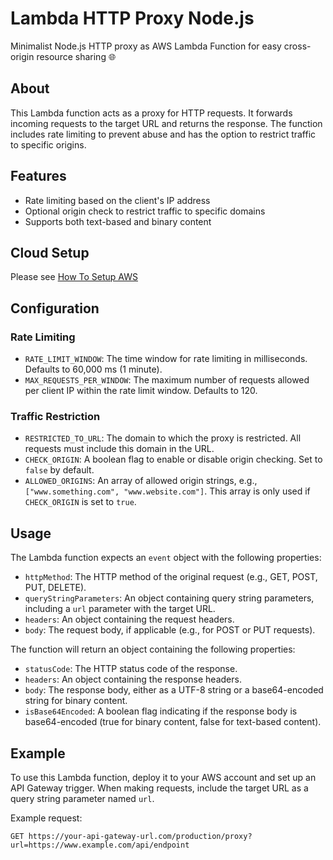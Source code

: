 # Lambda HTTP Proxy Node.js

Minimalist Node.js HTTP proxy as AWS Lambda Function for easy cross-origin resource sharing 🌐

## About

This Lambda function acts as a proxy for HTTP requests. It forwards incoming requests to the target URL and returns the response. The function includes rate limiting to prevent abuse and has the option to restrict traffic to specific origins.

## Features

- Rate limiting based on the client's IP address
- Optional origin check to restrict traffic to specific domains
- Supports both text-based and binary content

## Cloud Setup

Please see [How To Setup AWS](other_file.md)

## Configuration

### Rate Limiting

- `RATE_LIMIT_WINDOW`: The time window for rate limiting in milliseconds. Defaults to 60,000 ms (1 minute).
- `MAX_REQUESTS_PER_WINDOW`: The maximum number of requests allowed per client IP within the rate limit window. Defaults to 120.

### Traffic Restriction

- `RESTRICTED_TO_URL`: The domain to which the proxy is restricted. All requests must include this domain in the URL.
- `CHECK_ORIGIN`: A boolean flag to enable or disable origin checking. Set to `false` by default.
- `ALLOWED_ORIGINS`: An array of allowed origin strings, e.g., `["www.something.com", "www.website.com"]`. This array is only used if `CHECK_ORIGIN` is set to `true`.

## Usage

The Lambda function expects an `event` object with the following properties:

- `httpMethod`: The HTTP method of the original request (e.g., GET, POST, PUT, DELETE).
- `queryStringParameters`: An object containing query string parameters, including a `url` parameter with the target URL.
- `headers`: An object containing the request headers.
- `body`: The request body, if applicable (e.g., for POST or PUT requests).

The function will return an object containing the following properties:

- `statusCode`: The HTTP status code of the response.
- `headers`: An object containing the response headers.
- `body`: The response body, either as a UTF-8 string or a base64-encoded string for binary content.
- `isBase64Encoded`: A boolean flag indicating if the response body is base64-encoded (true for binary content, false for text-based content).

## Example

To use this Lambda function, deploy it to your AWS account and set up an API Gateway trigger. When making requests, include the target URL as a query string parameter named `url`.

Example request:

```
GET https://your-api-gateway-url.com/production/proxy?url=https://www.example.com/api/endpoint
```
